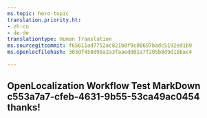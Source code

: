 ```yaml
---
ms.topic: hero-topic
translation.priority.ht:
- zh-cn
- de-de
translationtype: Human Translation
ms.sourcegitcommit: f65611ad7752ac821b0f9c00697badc5192ed1b9
ms.openlocfilehash: 303df458d98a2a3faaedd01a7f205b8d9d1bbac4

---
```

## OpenLocalization Workflow Test MarkDown c553a7a7-cfeb-4631-9b55-53ca49ac0454 thanks!



<!--HONumber=Aug16_HO4-->


